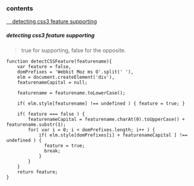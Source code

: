 ### contents

[&nbsp;&nbsp;&nbsp;&nbsp;detecting css3 feature supporting](#detecting-css3-feature-supporting)

##### detecting css3 feature supporting
>true for supporting, false for the opposite.

	function detectCSSFeature(featurename){
	    var feature = false,
	    domPrefixes = 'Webkit Moz ms O'.split(' '),
	    elm = document.createElement('div'),
	    featurenameCapital = null;
	
	    featurename = featurename.toLowerCase();
	
	    if( elm.style[featurename] !== undefined ) { feature = true; } 
	
	    if( feature === false ) {
	        featurenameCapital = featurename.charAt(0).toUpperCase() + featurename.substr(1);
	        for( var i = 0; i < domPrefixes.length; i++ ) {
	            if( elm.style[domPrefixes[i] + featurenameCapital ] !== undefined ) {
	              feature = true;
	              break;
	            }
	        }
	    }
	    return feature; 
	}
>

